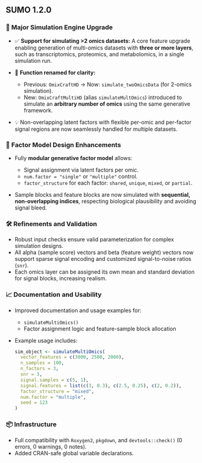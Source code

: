 ## SUMO 1.2.0

### 🧪 Major Simulation Engine Upgrade

* ✅ **Support for simulating >2 omics datasets:** A core feature upgrade enabling generation of multi-omics datasets with **three or more layers**, such as transcriptomics, proteomics, and metabolomics, in a single simulation run.
* 🔄 **Function renamed for clarity:**

  * Previous: `OmixCraftHD` → Now: `simulate_twoOmicsData` (for 2-omics simulation).
  * New: `OmixCraftMultiHD` (alias `simulateMultOmics`) introduced to simulate an **arbitrary number of omics** using the same generative framework.
* 💡 Non-overlapping latent factors with flexible per-omic and per-factor signal regions are now seamlessly handled for multiple datasets.

### 🧬 Factor Model Design Enhancements

* Fully **modular generative factor model** allows:

  * Signal assignment via latent factors per omic.
  * `num.factor = "single"` or `"multiple"` control.
  * `factor_structure` for each factor: `shared`, `unique`, `mixed`, or `partial`.
* Sample blocks and feature blocks are now simulated with **sequential, non-overlapping indices**, respecting biological plausibility and avoiding signal bleed.

### 🛠️ Refinements and Validation

* Robust input checks ensure valid parameterization for complex simulation designs.
* All alpha (sample score) vectors and beta (feature weight) vectors now support sparse signal encoding and customized signal-to-noise ratios (`snr`).
* Each omics layer can be assigned its own mean and standard deviation for signal blocks, increasing realism.

### 📈 Documentation and Usability

* Improved documentation and usage examples for:

  * `simulateMultiOmics()`
  * Factor assignment logic and feature-sample block allocation
* Example usage includes:

  ```r
  sim_object <- simulateMultiOmics(
    vector_features = c(3000, 2500, 2000),
    n_samples = 100,
    n_factors = 3,
    snr = 3,
    signal.samples = c(5, 1),
    signal.features = list(c(3, 0.3), c(2.5, 0.25), c(2, 0.2)),
    factor_structure = "mixed",
    num.factor = "multiple",
    seed = 123
  )
  ```

### 📦 Infrastructure

* Full compatibility with `Roxygen2`, `pkgdown`, and `devtools::check()` (0 errors, 0 warnings, 0 notes).
* Added CRAN-safe global variable declarations.

